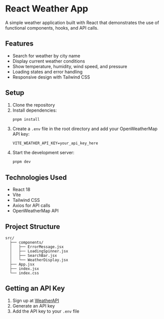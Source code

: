 # React Weather App

A simple weather application built with React that demonstrates the use of functional components, hooks, and API calls.

## Features

- Search for weather by city name
- Display current weather conditions
- Show temperature, humidity, wind speed, and pressure
- Loading states and error handling
- Responsive design with Tailwind CSS

## Setup

1. Clone the repository
2. Install dependencies:
   ```bash
   pnpm install
   ```
3. Create a `.env` file in the root directory and add your OpenWeatherMap API key:
   ```
   VITE_WEATHER_API_KEY=your_api_key_here
   ```
4. Start the development server:
   ```bash
   pnpm dev
   ```

## Technologies Used

- React 18
- Vite
- Tailwind CSS
- Axios for API calls
- OpenWeatherMap API

## Project Structure

```
src/
  ├── components/
  │   ├── ErrorMessage.jsx
  │   ├── LoadingSpinner.jsx
  │   ├── SearchBar.jsx
  │   └── WeatherDisplay.jsx
  ├── App.jsx
  ├── index.jsx
  └── index.css
```

## Getting an API Key

1. Sign up at [WeatherAPI]([https://openweathermap.org/api](https://www.weatherapi.com/my/))
2. Generate an API key
3. Add the API key to your `.env` file

